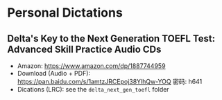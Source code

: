 # Personal Dictations

## Delta's Key to the Next Generation TOEFL Test: Advanced Skill Practice Audio CDs
* Amazon: https://www.amazon.com/dp/1887744959
* Download (Audio + PDF): https://pan.baidu.com/s/1amtzJRCEpoj38YlhQw-YOQ 密码: h641
* Dications (LRC): see the `delta_next_gen_toefl` folder
